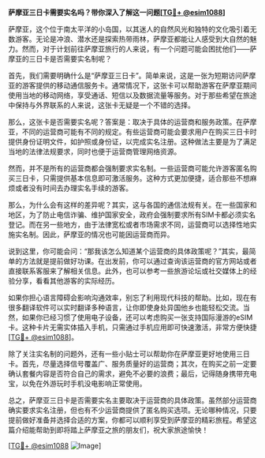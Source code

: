 **萨摩亚三日卡需要实名吗？带你深入了解这一问题[[TG💪+ @esim1088](https://t.me/s/esim1088)]**

萨摩亚，这个位于南太平洋的小岛国，以其迷人的自然风光和独特的文化吸引着无数游客。无论是冲浪、潜水还是探索热带雨林，萨摩亚都能让人感受到大自然的魅力。然而，对于计划前往萨摩亚旅行的人来说，有一个问题可能会困扰他们——萨摩亚的三日卡是否需要实名制呢？

首先，我们需要明确什么是“萨摩亚三日卡”。简单来说，这是一张为短期访问萨摩亚的游客提供的移动通信服务卡。通常情况下，这张卡可以帮助游客在萨摩亚期间使用当地的移动网络，享受通话、短信以及数据流量等服务。对于那些希望在旅途中保持与外界联系的人来说，这张卡无疑是一个不错的选择。

那么，这张卡是否需要实名呢？答案是：取决于具体的运营商和服务政策。在萨摩亚，不同的运营商可能有不同的规定。有些运营商可能会要求用户在购买三日卡时提供身份证明文件，如护照或身份证，以完成实名注册。这种做法主要是为了满足当地的法律法规要求，同时也便于运营商管理网络资源。

然而，并不是所有的运营商都会强制要求实名制。一些运营商可能允许游客匿名购买三日卡，只需提供基本信息即可激活服务。这种方式更加便捷，适合那些不想麻烦或者没有时间去办理实名手续的游客。

那么，为什么会有这样的差异呢？其实，这与各国的通信法规有关。在一些国家和地区，为了防止电信诈骗、维护国家安全，政府会强制要求所有SIM卡都必须实名登记。而在另一些地方，由于法律宽松或者市场需求不同，运营商可以选择性地实施实名制。因此，萨摩亚的情况也可能因运营商而异。

说到这里，你可能会问：“那我该怎么知道某个运营商的具体政策呢？”其实，最简单的方法就是提前做好功课。在出发前，你可以通过查询该运营商的官方网站或者直接联系客服来了解相关信息。此外，也可以参考一些旅游论坛或社交媒体上的经验分享，看看其他游客的实际经历。

如果你担心语言障碍会影响沟通效率，别忘了利用现代科技的帮助。比如，现在有很多翻译软件可以实时翻译多种语言，让你即使身处异国他乡也能轻松交流。当然，如果你已经习惯了使用电子设备，还可以考虑购买一张支持国际漫游的eSIM卡。这种卡片无需实体插入手机，只需通过手机应用即可快速激活，非常方便快捷[[TG💪+ @esim1088](https://t.me/s/esim1088)]。

除了关注实名制的问题外，还有一些小贴士可以帮助你在萨摩亚更好地使用三日卡。首先，尽量选择信号覆盖广、服务质量好的运营商；其次，在购买之前一定要确认套餐内容是否符合自己的需求，避免不必要的浪费；最后，记得随身携带充电宝，以免在外游玩时手机没电影响正常使用。

总之，萨摩亚三日卡是否需要实名主要取决于运营商的具体政策。虽然部分运营商确实要求实名注册，但也有不少运营商提供了匿名购买选项。无论哪种情况，只要提前做好准备并选择合适的方案，你都可以顺利享受到萨摩亚的精彩旅程。希望这篇介绍能帮助到即将踏上萨摩亚之旅的朋友们，祝大家旅途愉快！

[[TG💪+ @esim1088](https://t.me/s/esim1088) ![Image](https://i.postimg.cc/4NQfJmqS/Snipaste-2025-05-13-00-14-12.png)]
